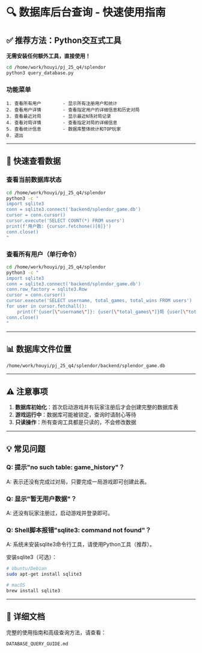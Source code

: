 # 🔍 数据库后台查询 - 快速使用指南

## ✅ 推荐方法：Python交互式工具

**无需安装任何额外工具，直接使用！**

```bash
cd /home/work/houyi/pj_25_q4/splendor
python3 query_database.py
```

### 功能菜单
```
1. 查看所有用户        - 显示所有注册用户和统计
2. 查看用户详情        - 查看指定用户的详细信息和历史对局
3. 查看最近对局        - 显示最近N场对局记录
4. 查看对局详情        - 查看指定对局的详细信息
5. 查看统计信息        - 数据库整体统计和TOP玩家
0. 退出
```

---

## 🚀 快速查看数据

### 查看当前数据库状态
```bash
cd /home/work/houyi/pj_25_q4/splendor
python3 -c "
import sqlite3
conn = sqlite3.connect('backend/splendor_game.db')
cursor = conn.cursor()
cursor.execute('SELECT COUNT(*) FROM users')
print(f'用户数: {cursor.fetchone()[0]}')
conn.close()
"
```

### 查看所有用户（单行命令）
```bash
cd /home/work/houyi/pj_25_q4/splendor
python3 -c "
import sqlite3
conn = sqlite3.connect('backend/splendor_game.db')
conn.row_factory = sqlite3.Row
cursor = conn.cursor()
cursor.execute('SELECT username, total_games, total_wins FROM users')
for user in cursor.fetchall():
    print(f'{user[\"username\"]}: {user[\"total_games\"]}局 {user[\"total_wins\"]}胜')
conn.close()
"
```

---

## 📊 数据库文件位置

```
/home/work/houyi/pj_25_q4/splendor/backend/splendor_game.db
```

---

## ⚠️ 注意事项

1. **数据库初始化**：首次启动游戏并有玩家注册后才会创建完整的数据库表
2. **游戏运行中**：数据库可能被锁定，查询时请耐心等待
3. **只读操作**：所有查询工具都是只读的，不会修改数据

---

## 💡 常见问题

### Q: 提示"no such table: game_history"？
A: 表示还没有完成过对局，只要完成一局游戏即可创建此表。

### Q: 显示"暂无用户数据"？
A: 还没有玩家注册过，启动游戏并登录即可。

### Q: Shell脚本报错"sqlite3: command not found"？
A: 系统未安装sqlite3命令行工具，请使用Python工具（推荐）。

安装sqlite3（可选）：
```bash
# Ubuntu/Debian
sudo apt-get install sqlite3

# macOS
brew install sqlite3
```

---

## 📖 详细文档

完整的使用指南和高级查询方法，请查看：
```
DATABASE_QUERY_GUIDE.md
```

